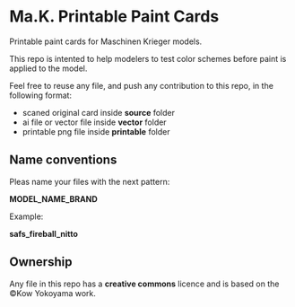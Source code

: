 Ma.K. Printable Paint Cards
===========================

Printable paint cards for Maschinen Krieger models.

This repo is intented to help modelers to test color schemes before paint is applied to the model.

Feel free to reuse any file, and push any contribution  to this repo, in the following format:

  - scaned original card inside **source** folder
  - ai file or vector file inside **vector** folder
  - printable png file inside **printable** folder

## Name conventions
Pleas name your files with the next pattern:

  **MODEL_NAME_BRAND**

Example:

  **safs_fireball_nitto**

## Ownership
Any file in this repo has a **creative commons** licence and is based on the ©Kow Yokoyama work.



